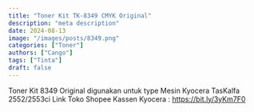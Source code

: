 ```yaml
---
title: "Toner Kit TK-8349 CMYK Original"
description: "meta description"
date: 2024-08-13
image: "/images/posts/8349.png"
categories: ["Toner"]
authors: ["Cango"]
tags: ["Tinta"]
draft: false
---
```


Toner Kit 8349 Original digunakan untuk type Mesin Kyocera TasKalfa 2552/2553ci 
Link Toko Shopee Kassen Kyocera : https://bit.ly/3yKm7F0
